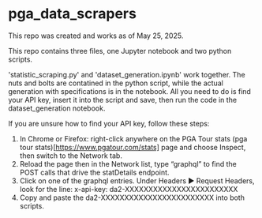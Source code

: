 # pga_data_scrapers
This repo was created and works as of May 25, 2025. 

This repo contains three files, one Jupyter notebook and two python scripts. 

'statistic_scraping.py' and 'dataset_generation.ipynb' work together. The nuts and bolts are contatined in the python script, while the actual generation with specifications is in the notebook. All you need to do is find your API key, insert it into the script and save, then run the code in the dataset_generation notebook. 

If you are unsure how to find your API key, follow these steps:
1) In Chrome or Firefox: right-click anywhere on the PGA Tour stats (pga tour stats)[https://www.pgatour.com/stats] page and choose Inspect, then switch to the Network tab.
2) Reload the page then in the Network list, type “graphql” to find the POST calls that drive the statDetails endpoint.
3) Click on one of the graphql entries. Under Headers ▶ Request Headers, look for the line: x-api-key: da2-XXXXXXXXXXXXXXXXXXXXXXXX
4) Copy and paste the da2-XXXXXXXXXXXXXXXXXXXXXXXX into both scripts.


